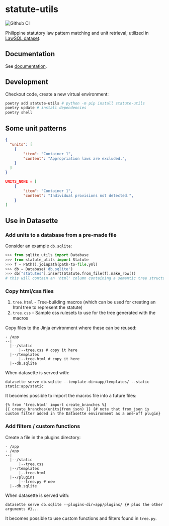 # statute-utils

![Github CI](https://github.com/justmars/statute-utils/actions/workflows/main.yml/badge.svg)

Philippine statutory law pattern matching and unit retrieval; utilized in [LawSQL dataset](https://lawsql.com).

## Documentation

See [documentation](https://justmars.github.io/statute-utils).

## Development

Checkout code, create a new virtual environment:

```sh
poetry add statute-utils # python -m pip install statute-utils
poetry update # install dependencies
poetry shell
```

## Some unit patterns

```json title="Convention used when desiring to exclude appropriation laws."
{
  "units": [
    {
        "item": "Container 1",
        "content": "Appropriation laws are excluded.",
    }
  ]
}
```

```json title="Convention used when no content found."
UNITS_NONE = [
    {
        "item": "Container 1",
        "content": "Individual provisions not detected.",
    }
]
```

## Use in Datasette

### Add units to a database from a pre-made file

Consider an example `db.sqlite`:

```py title="Assumes path-to-file.yml exists"
>>> from sqlite_utils import Database
>>> from statute_utils import Statute
>>> f = Path().joinpath(path-to-file.yml)
>>> db = Database('db.sqlite')
>>> db["statutes"].insert(Statute.from_file(f).make_row())
# this will contain an 'html' column containing a semantic tree structure that can be styled via css
```

### Copy html/css files

1. `tree.html` - Tree-building macros (which can be used for creating an html tree to represent the statute)
2. `tree.css` - Sample css rulesets to use for the tree generated with the macros

Copy files to the Jinja environment where these can be reused:

```text
- /app
--|
  |--/static
      |--tree.css # copy it here
  |--/templates
      |--tree.html # copy it here
  |--db.sqlite
```

When datasette is served with:

```jinja
datasette serve db.sqlite --template-dir=app/templates/ --static static:app/static
```

It becomes possible to import the macros file into a future files:

```jinja title="app/templates/future.html"
{% from 'tree.html' import create_branches %}
{{ create_branches(units|from_json) }} {# note that from_json is custom filter added in the Datasette environment as a one-off plugin}
```

### Add filters / custom functions

Create a file in the plugins directory:

```text
- /app
- /app
--|
  |--/static
      |--tree.css
  |--/templates
      |--tree.html
  |--/plugins
      |--tree.py # new
  |--db.sqlite
```

When datasette is served with:

```jinja
datasette serve db.sqlite --plugins-dir=app/plugins/ {# plus the other arguments #}...
```

It becomes possible to use custom functions and filters found in `tree.py`.

